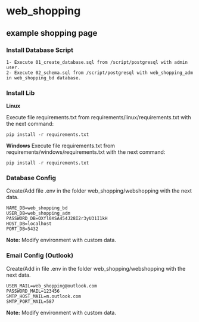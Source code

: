 # web_shopping

## example shopping page

### Install Database Script

```shell
1- Execute 01_create_database.sql from /script/postgresql with admin user.
2- Execute 02_schema.sql from /script/postgresql with web_shopping_adm in web_shopping_bd database.
```

### Install Lib

**Linux**

Execute file requirements.txt from requirements/linux/requirements.txt with the next command:

```shell
pip install -r requirements.txt
```
**Windows**
Execute file requirements.txt from requirements/windows/requirements.txt with the next command:

```shell
pip install -r requirements.txt
```

### Database Config

Create/Add file .env in the folder web_shopping/webshopping with the next data.

```shell
NAME_DB=web_shopping_bd
USER_DB=web_shopping_adm
PASSWORD_DB=OXfl0XSA454J28I2r3yU31I1kH
HOST_DB=localhost
PORT_DB=5432
```

**Note:** Modify environment with custom data.

### Email Config (Outlook)

Create/Add in file .env in the folder web_shopping/webshopping with the next data.

```shell
USER_MAIL=web_shopping@outlook.com
PASSWORD_MAIL=123456
SMTP_HOST_MAIL=m.outlook.com
SMTP_PORT_MAIL=587
```

**Note:** Modify environment with custom data.